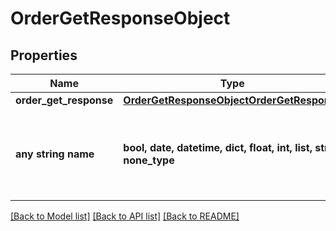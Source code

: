 # OrderGetResponseObject


## Properties
Name | Type | Description | Notes
------------ | ------------- | ------------- | -------------
**order_get_response** | [**OrderGetResponseObjectOrderGetResponse**](OrderGetResponseObjectOrderGetResponse.md) |  | [optional] 
**any string name** | **bool, date, datetime, dict, float, int, list, str, none_type** | any string name can be used but the value must be the correct type | [optional]

[[Back to Model list]](../README.md#documentation-for-models) [[Back to API list]](../README.md#documentation-for-api-endpoints) [[Back to README]](../README.md)


